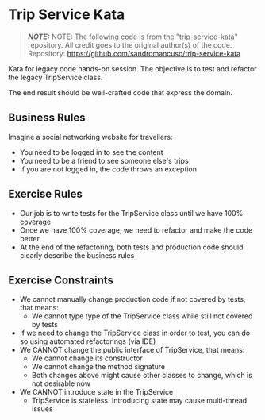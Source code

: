 Trip Service Kata
=================
> **_NOTE:_**   NOTE: The following code is from the "trip-service-kata" repository. All credit goes to the
> original author(s) of the code. Repository: https://github.com/sandromancuso/trip-service-kata

Kata for legacy code hands-on session. The objective is to test and refactor the legacy TripService class.

The end result should be well-crafted code that express the domain.

## Business Rules

Imagine a social networking website for travellers:

- You need to be logged in to see the content
- You need to be a friend to see someone else's trips
- If you are not logged in, the code throws an exception

## Exercise Rules

- Our job is to write tests for the TripService class until we have 100% coverage
- Once we have 100% coverage, we need to refactor and make the code better.
- At the end of the refactoring, both tests and production code should clearly describe the business rules

## Exercise Constraints

- We cannot manually change production code if not covered by tests, that means:
  - We cannot type type of the TripService class while still not covered by tests
- If we need to change the TripService class in order to test, you can do so using automated refactorings (via IDE)
- We CANNOT change the public interface of TripService, that means:
  - We cannot change its constructor
  - We cannot change the method signature
  - Both changes above might cause other classes to change, which is not desirable now
- We CANNOT introduce state in the TripService
  - TripService is stateless. Introducing state may cause multi-thread issues


